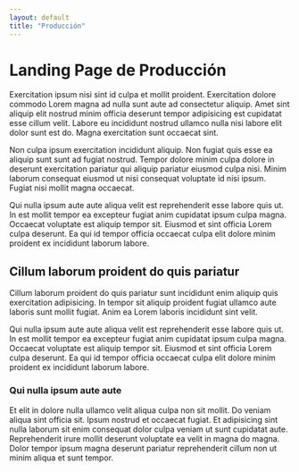 ```yaml
---
layout: default
title: "Producción"
---
```


# Landing Page de Producción

Exercitation ipsum nisi sint id culpa et mollit proident. Exercitation dolore commodo Lorem magna ad nulla sunt aute ad consectetur aliquip. Amet sint aliquip elit nostrud minim officia deserunt tempor adipisicing est cupidatat esse cillum velit. Labore eu incididunt nostrud ullamco nulla nisi labore elit dolor sunt est do. Magna exercitation sunt occaecat sint.

Non culpa ipsum exercitation incididunt aliquip. Non fugiat quis esse ea aliquip sunt sunt ad fugiat nostrud. Tempor dolore minim culpa dolore in deserunt exercitation pariatur qui aliquip pariatur eiusmod culpa nisi. Minim laborum consequat eiusmod ut nisi consequat voluptate id nisi ipsum. Fugiat nisi mollit magna occaecat.

Qui nulla ipsum aute aute aliqua velit est reprehenderit esse labore quis ut. In est mollit tempor ea excepteur fugiat anim cupidatat ipsum culpa magna. Occaecat voluptate est aliquip tempor sit. Eiusmod et sint officia Lorem culpa deserunt. Ea qui id tempor officia occaecat culpa elit dolore minim proident ex incididunt laborum labore.

## Cillum laborum proident do quis pariatur

Cillum laborum proident do quis pariatur sunt incididunt enim aliquip quis exercitation adipisicing. In tempor sit aliquip proident fugiat ullamco aute laboris sunt mollit fugiat. Anim ea Lorem laboris incididunt sint velit.

Qui nulla ipsum aute aute aliqua velit est reprehenderit esse labore quis ut. In est mollit tempor ea excepteur fugiat anim cupidatat ipsum culpa magna. Occaecat voluptate est aliquip tempor sit. Eiusmod et sint officia Lorem culpa deserunt. Ea qui id tempor officia occaecat culpa elit dolore minim proident ex incididunt laborum labore.

### Qui nulla ipsum aute aute

Et elit in dolore nulla ullamco velit aliqua culpa non sit mollit. Do veniam aliqua sint officia sit. Ipsum nostrud et occaecat fugiat. Et adipisicing sint nulla laborum sit enim consequat dolor culpa veniam ut sunt cupidatat aute. Reprehenderit irure mollit deserunt voluptate ea velit in magna do magna. Dolor tempor ipsum magna deserunt pariatur reprehenderit cillum non ut minim aliqua et sunt tempor.
